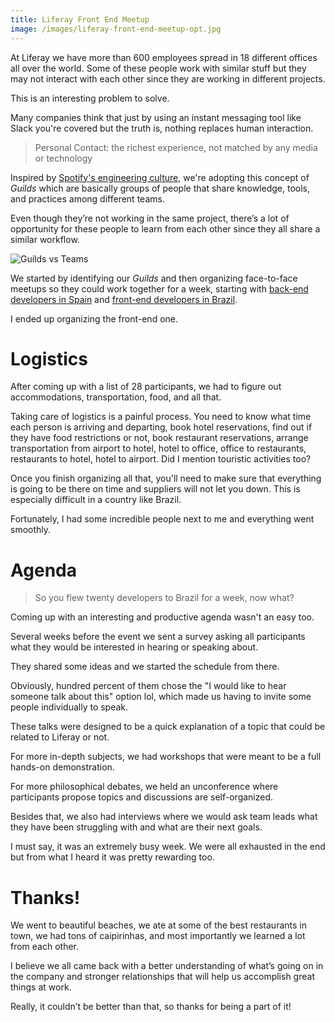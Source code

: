 ```yaml
---
title: Liferay Front End Meetup
image: /images/liferay-front-end-meetup-opt.jpg
---
```


At Liferay we have more than 600 employees spread in 18 different offices all over the world. Some of these people work with similar stuff but they may not interact with each other since they are working in different projects.

This is an interesting problem to solve.

Many companies think that just by using an instant messaging tool like Slack you're covered but the truth is, nothing replaces human interaction.

> Personal Contact: the richest experience, not matched by any media or technology

Inspired by [Spotify's engineering culture](https://vimeo.com/85490944), we're adopting this concept of *Guilds* which are basically groups of people that share knowledge, tools, and practices among different teams.

Even though they’re not working in the same project, there’s a lot of opportunity for these people to learn from each other since they all share a similar workflow.

![Guilds vs Teams](https://d262ilb51hltx0.cloudfront.net/max/1600/1*bsWhRyp1FE6a600mLp90rg.png)

We started by identifying our *Guilds* and then organizing face-to-face meetups so they could work together for a week, starting with [back-end developers in Spain](https://twitter.com/liferayeng/status/592952129515565056) and [front-end developers in Brazil](https://twitter.com/liferayeng/status/605789674280394752).

I ended up organizing the front-end one.

# Logistics

After coming up with a list of 28 participants, we had to figure out accommodations, transportation, food, and all that.

Taking care of logistics is a painful process. You need to know what time each person is arriving and departing, book hotel reservations, find out if they have food restrictions or not, book restaurant reservations, arrange transportation from airport to hotel, hotel to office, office to restaurants, restaurants to hotel, hotel to airport. Did I mention touristic activities too?

Once you finish organizing all that, you'll need to make sure that everything is going to be there on time and suppliers will not let you down. This is especially difficult in a country like Brazil.

Fortunately, I had some incredible people next to me and everything went smoothly.

# Agenda

> So you flew twenty developers to Brazil for a week, now what?

Coming up with an interesting and productive agenda wasn't an easy too.

Several weeks before the event we sent a survey asking all participants what they would be interested in hearing or speaking about.

They shared some ideas and we started the schedule from there.

Obviously, hundred percent of them chose the "I would like to hear someone talk about this" option lol, which made us having to invite some people individually to speak.

These talks were designed to be a quick explanation of a topic that could be related to Liferay or not.

For more in-depth subjects, we had workshops that were meant to be a full hands-on demonstration.

For more philosophical debates, we held an unconference where participants propose topics and discussions are self-organized.

Besides that, we also had interviews where we would ask team leads what they have been struggling with and what are their next goals.

I must say, it was an extremely busy week. We were all exhausted in the end but from what I heard it was pretty rewarding too.

# Thanks!

We went to beautiful beaches, we ate at some of the best restaurants in town, we had tons of caipirinhas, and most importantly we learned a lot from each other.

I believe we all came back with a better understanding of what’s going on in the company and stronger relationships that will help us accomplish great things at work.

Really, it couldn’t be better than that, so thanks for being a part of it!